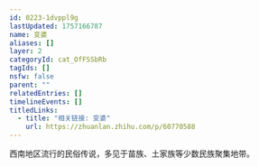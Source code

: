 ```yaml
---
id: 0223-1dvppl9g
lastUpdated: 1757166787
name: 变婆
aliases: []
layer: 2
categoryId: cat_OfFSSbRb
tagIds: []
nsfw: false
parent: ""
relatedEntries: []
timelineEvents: []
titledLinks:
  - title: "相关链接: 变婆"
    url: https://zhuanlan.zhihu.com/p/60770588
---
```


西南地区流行的民俗传说，多见于苗族、土家族等少数民族聚集地带。